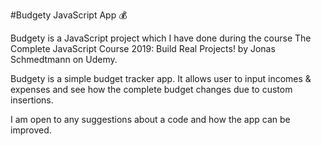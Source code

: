 #Budgety JavaScript App :moneybag:

Budgety is a JavaScript project which I have done during the course The Complete JavaScript Course 2019: Build Real Projects! by Jonas Schmedtmann on Udemy. 

Budgety is a simple budget tracker app. It allows user to input incomes & expenses and see how the complete budget changes due to custom insertions.

I am open to any suggestions about a code and how the app can be improved.
